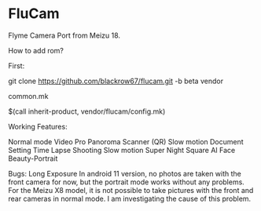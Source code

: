 # FluCam

Flyme Camera Port from Meizu 18.

How to add rom?

First:

git clone https://github.com/blackrow67/flucam.git -b beta vendor

common.mk 

$(call inherit-product, vendor/flucam/config.mk)


Working Features:

Normal mode
Video
Pro
Panoroma
Scanner (QR)
Slow motion
Document Setting
Time Lapse Shooting
Slow motion
Super Night
Square
AI
Face Beauty-Portrait

Bugs:
Long Exposure
In android 11 version, no photos are taken with the front camera for now, but the portrait mode works without any problems. For the Meizu X8 model, it is not possible to take pictures with the front and rear cameras in normal mode. I am investigating the cause of this problem.
